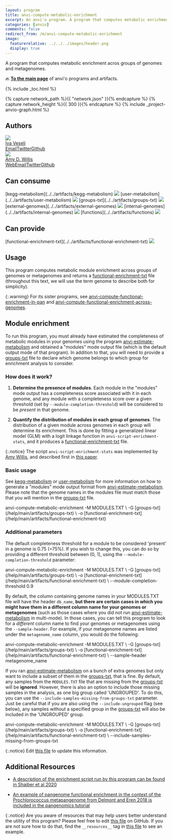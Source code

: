 ```yaml
---
layout: program
title: anvi-compute-metabolic-enrichment
excerpt: An anvi'o program. A program that computes metabolic enrichment acros groups of genomes and metagenomes.
categories: [anvio]
comments: false
redirect_from: /m/anvi-compute-metabolic-enrichment
image:
  featurerelative: ../../../images/header.png
  display: true
---
```


A program that computes metabolic enrichment acros groups of genomes and metagenomes.

🔙 **[To the main page](../../)** of anvi'o programs and artifacts.


{% include _toc.html %}
<div id="svg" class="subnetwork"></div>
{% capture network_path %}{{ "network.json" }}{% endcapture %}
{% capture network_height %}{{ 300 }}{% endcapture %}
{% include _project-anvio-graph.html %}


## Authors

<div class="anvio-person"><div class="anvio-person-info"><div class="anvio-person-photo"><img class="anvio-person-photo-img" src="../../images/authors/ivagljiva.jpg" /></div><div class="anvio-person-info-box"><a href="/people/ivagljiva" target="_blank"><span class="anvio-person-name">Iva Veseli</span></a><div class="anvio-person-social-box"><a href="mailto:iveseli@uchicago.edu" class="person-social" target="_blank"><i class="fa fa-fw fa-envelope-square"></i>Email</a><a href="http://twitter.com/ivaglj1va" class="person-social" target="_blank"><i class="fa fa-fw fa-twitter-square"></i>Twitter</a><a href="http://github.com/ivagljiva" class="person-social" target="_blank"><i class="fa fa-fw fa-github"></i>Github</a></div></div></div></div>

<div class="anvio-person"><div class="anvio-person-info"><div class="anvio-person-photo"><img class="anvio-person-photo-img" src="../../images/authors/adw96.jpg" /></div><div class="anvio-person-info-box"><a href="/people/adw96" target="_blank"><span class="anvio-person-name">Amy D. Willis</span></a><div class="anvio-person-social-box"><a href="http://statisticaldiversitylab.com/team/amy-willis" class="person-social" target="_blank"><i class="fa fa-fw fa-home"></i>Web</a><a href="mailto:adwillis@uw.edu" class="person-social" target="_blank"><i class="fa fa-fw fa-envelope-square"></i>Email</a><a href="http://twitter.com/AmyDWillis" class="person-social" target="_blank"><i class="fa fa-fw fa-twitter-square"></i>Twitter</a><a href="http://github.com/adw96" class="person-social" target="_blank"><i class="fa fa-fw fa-github"></i>Github</a></div></div></div></div>



## Can consume


<p style="text-align: left" markdown="1"><span class="artifact-r">[kegg-metabolism](../../artifacts/kegg-metabolism) <img src="../../images/icons/TXT.png" class="artifact-icon-mini" /></span> <span class="artifact-r">[user-metabolism](../../artifacts/user-metabolism) <img src="../../images/icons/TXT.png" class="artifact-icon-mini" /></span> <span class="artifact-r">[groups-txt](../../artifacts/groups-txt) <img src="../../images/icons/TXT.png" class="artifact-icon-mini" /></span> <span class="artifact-r">[external-genomes](../../artifacts/external-genomes) <img src="../../images/icons/TXT.png" class="artifact-icon-mini" /></span> <span class="artifact-r">[internal-genomes](../../artifacts/internal-genomes) <img src="../../images/icons/TXT.png" class="artifact-icon-mini" /></span> <span class="artifact-r">[functions](../../artifacts/functions) <img src="../../images/icons/CONCEPT.png" class="artifact-icon-mini" /></span></p>


## Can provide


<p style="text-align: left" markdown="1"><span class="artifact-p">[functional-enrichment-txt](../../artifacts/functional-enrichment-txt) <img src="../../images/icons/TXT.png" class="artifact-icon-mini" /></span></p>


## Usage


This program computes metabolic module enrichment across groups of genomes or metagenomes and returns a <span class="artifact-n">[functional-enrichment-txt](/help/main/artifacts/functional-enrichment-txt)</span> file (throughout this text, we will use the term genome to describe both for simplicity).

{:.warning}
For its sister programs, see <span class="artifact-p">[anvi-compute-functional-enrichment-in-pan](/help/main/programs/anvi-compute-functional-enrichment-in-pan)</span> and <span class="artifact-p">[anvi-compute-functional-enrichment-across-genomes](/help/main/programs/anvi-compute-functional-enrichment-across-genomes)</span>.

## Module enrichment

To run this program, you must already have estimated the completeness of metabolic modules in your genomes using the program <span class="artifact-p">[anvi-estimate-metabolism](/help/main/programs/anvi-estimate-metabolism)</span> and obtained a "modules" mode output file (which is the default output mode of that program). In addition to that, you will need to provide a <span class="artifact-n">[groups-txt](/help/main/artifacts/groups-txt)</span> file to declare which genome belongs to which group for enrichment analysis to consider.

### How does it work?

1. **Determine the presence of modules**. Each module in the "modules" mode output has a completeness score associated with it in each genome, and any module with a completeness score over a given threshold (set by `--module-completion-threshold`) will be considered to be *present* in that genome.

2. **Quantify the distribution of modules in each group of genomes**. The distribution of a given module across genomes in each group will determine its enrichment. This is done by fitting a generalized linear model (GLM) with a logit linkage function in `anvi-script-enrichment-stats`, and it produces a <span class="artifact-n">[functional-enrichment-txt](/help/main/artifacts/functional-enrichment-txt)</span> file.

{:.notice}
The script `anvi-script-enrichment-stats` was implemented by [Amy Willis](https://github.com/adw96), and described first in [this paper](https://doi.org/10.1186/s13059-020-02195-w).

### Basic usage

See <span class="artifact-n">[kegg-metabolism](/help/main/artifacts/kegg-metabolism)</span> or <span class="artifact-n">[user-metabolism](/help/main/artifacts/user-metabolism)</span> for more information on how to generate a "modules" mode output format from <span class="artifact-p">[anvi-estimate-metabolism](/help/main/programs/anvi-estimate-metabolism)</span>. Please note that the genome names in the modules file must match those that you will mention in the <span class="artifact-n">[groups-txt](/help/main/artifacts/groups-txt)</span> file.

<div class="codeblock" markdown="1">
anvi&#45;compute&#45;metabolic&#45;enrichment &#45;M MODULES.TXT \
                                  &#45;G <span class="artifact&#45;n">[groups&#45;txt](/help/main/artifacts/groups&#45;txt)</span> \
                                  &#45;o <span class="artifact&#45;n">[functional&#45;enrichment&#45;txt](/help/main/artifacts/functional&#45;enrichment&#45;txt)</span>
</div>

### Additional parameters

The default completeness threshold for a module to be considered 'present' in a genome is 0.75 (=75%). If you wish to change this, you can do so by providing a different threshold between (0, 1], using the `--module-completion-threshold` parameter:

<div class="codeblock" markdown="1">
anvi&#45;compute&#45;metabolic&#45;enrichment &#45;M MODULES.TXT \
                                  &#45;G <span class="artifact&#45;n">[groups&#45;txt](/help/main/artifacts/groups&#45;txt)</span> \
                                  &#45;o <span class="artifact&#45;n">[functional&#45;enrichment&#45;txt](/help/main/artifacts/functional&#45;enrichment&#45;txt)</span> \
                                  &#45;&#45;module&#45;completion&#45;threshold 0.9
</div>

By default, the column containing genome names in your MODULES.TXT file will have the header `db_name`, **but there are certain cases in which you might have them in a different column name for your genomes or metagenomes** (such as those cases where you did not run <span class="artifact-p">[anvi-estimate-metabolism](/help/main/programs/anvi-estimate-metabolism)</span> in multi-mode). In those cases, you can tell this program to look for a *different* column name to find your genomes or metagenomes using the `--sample-header`. For example, if your metagenome names are listed under the `metagenome_name` column, you would do the following:

<div class="codeblock" markdown="1">
anvi&#45;compute&#45;metabolic&#45;enrichment &#45;M MODULES.TXT \
                                  &#45;G <span class="artifact&#45;n">[groups&#45;txt](/help/main/artifacts/groups&#45;txt)</span> \
                                  &#45;o <span class="artifact&#45;n">[functional&#45;enrichment&#45;txt](/help/main/artifacts/functional&#45;enrichment&#45;txt)</span> \
                                  &#45;&#45;sample&#45;header metagenome_name
</div>

If you ran <span class="artifact-p">[anvi-estimate-metabolism](/help/main/programs/anvi-estimate-metabolism)</span> on a bunch of extra genomes but only want to include a subset of them in the <span class="artifact-n">[groups-txt](/help/main/artifacts/groups-txt)</span>, that is fine. By default, any samples from the `MODULES.TXT` file that are missing from the <span class="artifact-n">[groups-txt](/help/main/artifacts/groups-txt)</span> will be **ignored**. However, there is also an option to include those missing samples in the analysis, as one big group called 'UNGROUPED'. To do this, you can use the `--include-samples-missing-from-groups-txt` parameter. Just be careful that if you are also using the `--include-ungrouped` flag (see below), any samples without a specified group in the <span class="artifact-n">[groups-txt](/help/main/artifacts/groups-txt)</span> will also be included in the 'UNGROUPED' group.

<div class="codeblock" markdown="1">
anvi&#45;compute&#45;metabolic&#45;enrichment &#45;M MODULES.TXT \
                                  &#45;G <span class="artifact&#45;n">[groups&#45;txt](/help/main/artifacts/groups&#45;txt)</span> \
                                  &#45;o <span class="artifact&#45;n">[functional&#45;enrichment&#45;txt](/help/main/artifacts/functional&#45;enrichment&#45;txt)</span> \
                                  &#45;&#45;include&#45;samples&#45;missing&#45;from&#45;groups&#45;txt
</div>


{:.notice}
Edit [this file](https://github.com/merenlab/anvio/tree/master/anvio/docs/programs/anvi-compute-metabolic-enrichment.md) to update this information.


## Additional Resources


* [A description of the enrichment script run by this program can be found in Shaiber et al 2020](https://genomebiology.biomedcentral.com/articles/10.1186/s13059-020-02195-w)

* [An example of pangenome functional enrichment in the context of the Prochlorococcus metapangenome from Delmont and Eren 2018 is included in the pangenomics tutorial](http://merenlab.org/2016/11/08/pangenomics-v2/)


{:.notice}
Are you aware of resources that may help users better understand the utility of this program? Please feel free to edit [this file](https://github.com/merenlab/anvio/tree/master/bin/anvi-compute-metabolic-enrichment) on GitHub. If you are not sure how to do that, find the `__resources__` tag in [this file](https://github.com/merenlab/anvio/blob/master/bin/anvi-interactive) to see an example.
